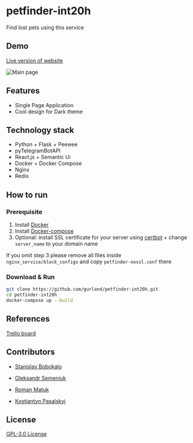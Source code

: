 # petfinder-int20h
Find lost pets using this service

## Demo
[Live version of website](https://petfinder.site/)

![Main page](https://i.imgur.com/xTLmGY6.png)


## Features
- Single Page Application
- Cool design for Dark theme

## Technology stack
- Python + Flask + Peewee
- pyTelegramBotAPI
- React.js + Semantic Ui
- Docker + Docker Compose
- Nginx
- Redis

## How to run

### Prerequisite
1. Install [Docker](https://docs.docker.com/get-docker/)
2. Install [Docker-compose](https://docs.docker.com/compose/install/)
3. Optional: install SSL certificate for your server using [certbot](https://certbot.eff.org/) + change `server_name` to your domain name

If you omit step 3 please remove all files inside `nginx_service/block_configs` and copy `petfinder-nossl.conf` there

### Download & Run
```sh
git clone https://github.com/gurland/petfinder-int20h.git
cd petfinder-int20h
docker-compose up --build
```
## References
[Trello board](https://trello.com/b/iWiqh0U7/main-int20h)

## Contributors

- [Stanislav Bobokalo](https://github.com/gurland/)

- [Oleksandr Semeniuk](https://github.com/dvoyakiy)

- [Roman Matuk](https://github.com/r666666)

- [Kostiantyn Pasalskyi](https://github.com/kiririnou)


## License
[GPL-3.0 License](https://github.com/gurland/goods-aggregator/blob/main/LICENSE)
